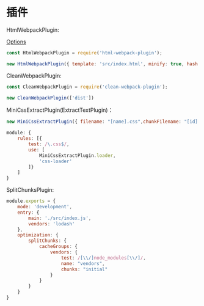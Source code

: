 # 插件

HtmlWebpackPlugin:

[Options](https://github.com/jantimon/html-webpack-plugin#options)

```js
const HtmlWebpackPlugin = require('html-webpack-plugin');

new HtmlWebpackPlugin({ template: 'src/index.html', minify: true, hash: true })
```

CleanWebpackPlugin:

```js
const CleanWebpackPlugin = require('clean-webpack-plugin');

new CleanWebpackPlugin(['dist'])
```

MiniCssExtractPlugin(ExtractTextPlugin)：

```js
new MiniCssExtractPlugin({ filename: "[name].css",chunkFilename: "[id].css" })

module: {
    rules: [{
        test: /\.css$/,
        use: [
            MiniCssExtractPlugin.loader,
            'css-loader'
        ]}
    ]
}
```

SplitChunksPlugin:

```js
module.exports = {
    mode: 'development',
    entry: {
        main: './src/index.js',
        vendors: 'lodash'
    },
    optimization: {
        splitChunks: {
            cacheGroups: {
                vendors: {
                    test: /[\\/]node_modules[\\/]/,
                    name: "vendors",
                    chunks: "initial"
                }
            }
        }
    }
}
```